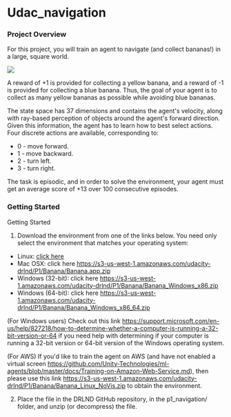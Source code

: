 # Udac_navigation

### Project Overview
For this project, you will train an agent to navigate (and collect bananas!) in a large, square world.

![](images/navigation.gif)

A reward of +1 is provided for collecting a yellow banana, and a reward of -1 is provided for collecting a blue banana. Thus, the goal of your agent is to collect as many yellow bananas as possible while avoiding blue bananas.

The state space has 37 dimensions and contains the agent's velocity, along with ray-based perception of objects around the agent's forward direction. Given this information, the agent has to learn how to best select actions. Four discrete actions are available, corresponding to:

- 0 - move forward.
- 1 - move backward.
- 2 - turn left.
- 3 - turn right.

The task is episodic, and in order to solve the environment, your agent must get an average score of +13 over 100 consecutive episodes.

### Getting Started

Getting Started
1. Download the environment from one of the links below. You need only select the environment that matches your operating system:

- Linux: [click here](https://s3-us-west-1.amazonaws.com/udacity-drlnd/P1/Banana/Banana_Linux.zip)
- Mac OSX: click here  https://s3-us-west-1.amazonaws.com/udacity-drlnd/P1/Banana/Banana.app.zip
- Windows (32-bit): click here https://s3-us-west-1.amazonaws.com/udacity-drlnd/P1/Banana/Banana_Windows_x86.zip
- Windows (64-bit): click here https://s3-us-west-1.amazonaws.com/udacity-drlnd/P1/Banana/Banana_Windows_x86_64.zip

(For Windows users) Check out this link  https://support.microsoft.com/en-us/help/827218/how-to-determine-whether-a-computer-is-running-a-32-bit-version-or-64 if you need help with determining if your computer is running a 32-bit version or 64-bit version of the Windows operating system.

(For AWS) If you'd like to train the agent on AWS (and have not enabled a virtual screen  https://github.com/Unity-Technologies/ml-agents/blob/master/docs/Training-on-Amazon-Web-Service.md), then please use this link  https://s3-us-west-1.amazonaws.com/udacity-drlnd/P1/Banana/Banana_Linux_NoVis.zip to obtain the environment.

2. Place the file in the DRLND GitHub repository, in the p1_navigation/ folder, and unzip (or decompress) the file.
